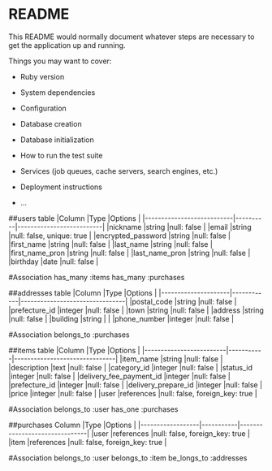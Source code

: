 # README

This README would normally document whatever steps are necessary to get the
application up and running.

Things you may want to cover:

* Ruby version

* System dependencies

* Configuration

* Database creation

* Database initialization

* How to run the test suite

* Services (job queues, cache servers, search engines, etc.)

* Deployment instructions

* ...

##users table
|Column                     |Type      |Options                   |
|---------------------------|----------|--------------------------|
|nickname                   |string    |null: false               |
|email                      |string    |null: false, unique: true |
|encrypted_password         |string    |null: false               |
|first_name                 |string    |null: false               |
|last_name                  |string    |null: false               |
|first_name_pron            |string    |null: false               |
|last_name_pron             |string    |null: false               |
|birthday                   |date      |null: false               |

#Association
has_many :items
has_many :purchases

##addresses table
|Column               |Type        |Options                         |
|---------------------|------------|--------------------------------|
|postal_code          |string      |null: false                     |
|prefecture_id        |integer     |null: false                     |
|town                 |string      |null: false                     |
|address              |string      |null: false                     |
|building             |string      |                                |
|phone_number         |integer     |null: false                     |

#Association
belongs_to :purchases

##items table
|Column                   |Type       |Options                        |
|-------------------------|-----------|-------------------------------|
|item_name                |string     |null: false                    |
|description              |text       |null: false                    |
|category_id              |integer    |null: false                    |
|status_id                |integer    |null: false                    |
|delivery_fee_payment_id  |integer    |null: false                    |
|prefecture_id            |integer    |null: false                    |
|delivery_prepare_id      |integer    |null: false                    |
|price                    |integer    |null: false                    |
|user                     |references |null: false, foreign_key: true |

#Association
 belongs_to :user
 has_one :purchases


##purchases
Column             |Type       |Options                        |
|------------------|-----------|-------------------------------|
|user              |references |null: false, foreign_key: true |
|item              |references |null: false, foreign_key: true |

#Association
belongs_to :user
belongs_to :item
be_longs_to :addresses